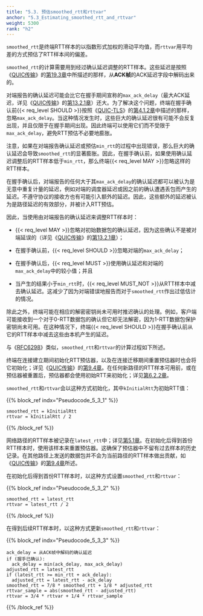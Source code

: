 ```yaml
---
title: "5.3. 预估smoothed_rtt和rttvar"
anchor: "5.3_Estimating_smoothed_rtt_and_rttvar"
weight: 5300
rank: "h2"
---
```


`smoothed_rtt`是终端RTT样本的以指数形式加权的滑动平均值，而`rttvar`用平均差的方式预估了RTT样本间的偏差。

`smoothed_rtt`的计算需要用到经过确认延迟调整的RTT样本。这些延迟是按照《[QUIC传输](../RFC9000_Chinese_Translation)》的[第19.3章](../RFC9000_Chinese_Translation/#19.3_ACK_Frames)中所描述的那样，从**ACK帧**的ACK延迟字段中解码出来的。

对端报告的确认延迟可能会比它在握手期间宣称的`max_ack_delay`（最大ACK延迟，详见《[QUIC传输](../RFC9000_Chinese_Translation)》的[第13.2.1章](../RFC9000_Chinese_Translation/#13.2.1_Sending_ACK_Frames)）还大。为了解决这个问题，终端在握手确认前{{< req_level SHOULD >}}按照《[QUIC-TLS](../RFC9001_Chinese_Translation)》的[第4.1.2章](../RFC9001_Chinese_Translation/#4.1.2_Handshake_Confirmed)中描述的那样，忽略`max_ack_delay`。当这种情况发生时，这些巨大的确认延迟很有可能不会反复出现，并且仅限于在握手期间出现。因此终端可以使用它们而不受限于`max_ack_delay`，避免RTT预估不必要地膨胀。

注意，如果在对端报告确认延迟或预估`min_rtt`的过程中出现错误，那么巨大的确认延迟会导致`smoothed_rtt`的显著膨胀。因此，在握手确认前，如果使用确认延迟调整后的RTT样本低于`min_rtt`，那么终端{{< req_level MAY >}}忽略这样的RTT样本。

在握手确认后，对端报告的任何大于其`max_ack_delay`的确认延迟都可以被认为是无意中重复计量的延迟，例如对端的调度器延迟或因之前的确认遭遇丢包而产生的延迟。不遵守协议的接收方也有可能引入额外的延迟。因此，这些额外的延迟被认为是路径延迟的有效部分，并被计入RTT预估。

因此，当使用由对端报告的确认延迟来调整RTT样本时：

* {{< req_level MAY >}}忽略对初始数据包的确认延迟，因为这些确认不是被对端延误的（详见《[QUIC传输](../RFC9000_Chinese_Translation)》的[第13.2.1章](../RFC9000_Chinese_Translation/#13.2.1_Sending_ACK_Frames)）；

* 在握手确认前，{{< req_level SHOULD >}}忽略对端的`max_ack_delay`；

* 在握手确认后，{{< req_level MUST >}}使用确认延迟和对端的`max_ack_delay`中的较小值；并且

* 当产生的结果小于`min_rtt`时，{{< req_level MUST_NOT >}}从RTT样本中减去确认延迟。这减少了因为对端错误地报告而对于`smoothed_rtt`作出过低估计的情况。

除此之外，终端可能在相应的解密密钥尚未可用时推迟确认的处理。例如，客户端可能接收到一个对于0-RTT数据包的确认但它却无法解密，因为1-RTT数据包保护密钥尚未可用。在这种情况下，终端{{< req_level SHOULD >}}在握手确认前从它的RTT样本中减去这些由本机产生的延迟。

与《[RFC6298](https://www.rfc-editor.org/info/rfc6298)》类似，`smoothed_rtt`和`rttvar`的计算过程如下所述。

终端在连接建立期间初始化RTT预估器，以及在连接迁移期间重置预估器时也会将它初始化；详见《[QUIC传输](../RFC9000_Chinese_Translation)》的[第9.4章](../RFC9000_Chinese_Translation/#9.4_Loss_Detection_and_Congestion_Control)。在任何新路径的RTT样本可用前，或在预估器被重置后，预估器都会使用初始RTT来初始化；详见[第6.2.2章](#6.2.2_Handshakes_and_New_Paths)。

`smoothed_rtt`和`rttvar`会以这种方式初始化，其中`kInitialRtt`为初始RTT值：

{{% block_ref
indx="Pseudocode_5_3_1" %}}

```
smoothed_rtt = kInitialRtt
rttvar = kInitialRtt / 2
```

{{% /block_ref %}}

网络路径的RTT样本被记录在`latest_rtt`中；详见[第5.1章](#5.1_Generating_RTT_Samples)。在初始化后得到首份RTT样本时，使用该样本来重置预估器。这确保了预估器中不留有过去样本的历史记录。在其他路径上发送的数据包并不会为当前路径的RTT样本做出贡献，如《[QUIC传输](../RFC9000_Chinese_Translation)》的[第9.4章](../RFC9000_Chinese_Translation/#9.4_Loss_Detection_and_Congestion_Control)所述。

在初始化后得到首份RTT样本时，以这种方式设置`smoothed_rtt`和`rttvar`：

{{% block_ref
indx="Pseudocode_5_3_2" %}}

```
smoothed_rtt = latest_rtt
rttvar = latest_rtt / 2
```

{{% /block_ref %}}

在得到后续RTT样本时，以这种方式更新`smoothed_rtt`和`rttvar`：

{{% block_ref
indx="Pseudocode_5_3_3" %}}

```
ack_delay = 从ACK帧中解码的确认延迟
if (握手已确认):
  ack_delay = min(ack_delay, max_ack_delay)
adjusted_rtt = latest_rtt
if (latest_rtt >= min_rtt + ack_delay):
  adjusted_rtt = latest_rtt - ack_delay
smoothed_rtt = 7/8 * smoothed_rtt + 1/8 * adjusted_rtt
rttvar_sample = abs(smoothed_rtt - adjusted_rtt)
rttvar = 3/4 * rttvar + 1/4 * rttvar_sample
```

{{% /block_ref %}}
